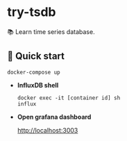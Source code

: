# try-tsdb
:books: Learn time series database.

## 🚀 Quick start

```
docker-compose up
```

-  **InfluxDB shell**
    ```
    docker exec -it [container id] sh
    influx
    ```
-  **Open grafana dashboard**

    <a href="http://localhost:3003/" target="_blank">http://localhost:3003</a>
